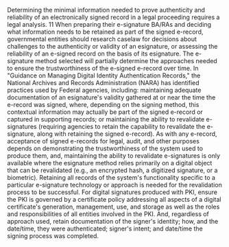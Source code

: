 Determining the minimal information needed to prove authenticity and reliability of an electronically signed record in a legal proceeding requires a legal analysis. 11 When preparing their e-signature BA/RAs and deciding what information needs to be retained as part of the signed e-record, governmental entities should research caselaw for decisions about challenges to the authenticity or validity of an esignature, or assessing the reliability of an e-signed record on the basis of its esignature. The e-signature method selected will partially determine the approaches needed to ensure the trustworthiness of the e-signed e-record over time. In "Guidance on Managing Digital Identity Authentication Records," the National Archives and Records Administration (NARA) has identified practices used by Federal agencies, including: maintaining adequate documentation of an esignature's validity gathered at or near the time the e-record was signed, where, depending on the signing method, this contextual information may actually be part of the signed e-record or captured in supporting records; or maintaining the ability to revalidate e-signatures (requiring agencies to retain the capability to revalidate the e-signature, along with retaining the signed e-record). As with any e-record, acceptance of signed e-records for legal, audit, and other purposes depends on demonstrating the trustworthiness of the system used to produce them, and, maintaining the ability to revalidate e-signatures is only available where the esignature method relies primarily on a digital object that can be revalidated (e.g., an encrypted hash, a digitized signature, or a biometric). Retaining all records of the system's functionality specific to a particular e-signature technology or approach is needed for the revalidation process to be successful. For digital signatures produced with PKI, ensure the PKI is governed by a certificate policy addressing all aspects of a digital certificate's generation, management, use, and storage as well as the roles and responsibilities of all entities involved in the PKI. And, regardless of approach used, retain documentation of the signer's identity; how, and the date/time, they were authenticated; signer's intent; and date/time the signing process was completed.